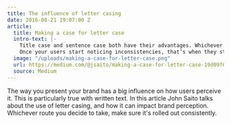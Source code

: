 ```yaml
---
title: The influence of letter casing
date: 2016-08-21 19:07:00 Z
article:
  title: Making a case for letter case
  intro-text: |-
    Title case and sentence case both have their advantages. Whichever direction you decide to go, just make sure you make an informed decision that makes sense for your brand. The worst thing you can do is to not have any standards at all, which eventually leads to inconsistencies that’ll be a pain to fix later.
    Once your users start noticing inconsistencies, that’s when they start losing trust in your brand.
  image: "/uploads/making-a-case-for-letter-case.png"
  url: https://medium.com/@jsaito/making-a-case-for-letter-case-19d09f653c98
  source: Medium
---
```


The way you present your brand has a big influence on how users perceive it. This is particularly true with written text. In this article John Saito talks about the use of letter casing, and how it can impact brand perception. Whichever route you decide to take, make sure it's rolled out consistently.